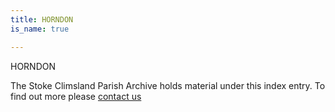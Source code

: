 ```yaml
---
title: HORNDON
is_name: true

---
```


HORNDON


The Stoke Climsland Parish Archive holds material under this index entry. To find out more please [contact us](/contact/)
